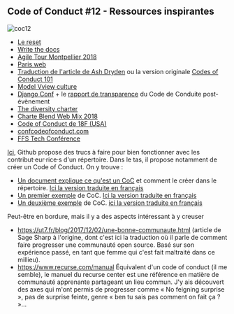 ## Code of Conduct #12 - Ressources inspirantes

![coc12](https://raw.githubusercontent.com/Julia-barbelane/reflexions/master/photos/code-of-conduct/coc-12.png)

- [Le reset](https://lereset.org/charte.html)  
- [Write the docs](http://www.writethedocs.org/code-of-conduct/)  
- [Agile Tour Montpellier 2018](http://agiletour-montpellier.fr/code-de-conduite/)   
- [Paris web](https://www.paris-web.fr/code-de-conduite.php/)  
- [Traduction de l'article de Ash Dryden](https://medium.com/@julia.barbelane/les-codes-de-conduite-dans-nos-events-f100bfed374b) ou la version originale [Codes of Conduct 101](https://www.ashedryden.com/blog/codes-of-conduct-101-faq#coc101whatis)  
- [Model Vview culture](https://modelviewculture.com/pieces/a-code-of-conduct-is-not-enough)  
- [Django Conf](http://rencontres.django-fr.org/2018/code-conduite.html) + le [rapport de transparence](http://rencontres.django-fr.org/2018/coc-report.pdf) du Code de Conduite post-évènement  
- [The diversity charter](http://diversitycharter.org/)  
- [Charte Blend Web Mix 2018](https://www.blendwebmix.com/wp-content/uploads/2018/03/charte-speakers-blend-2018.pdf)  
- [Code of Conduct de 18F (USA)](https://github.com/18F/code-of-conduct/blob/master/code-of-conduct.md)  
- [confcodeofconduct.com](http://confcodeofconduct.com/)
- [FFS Tech Conférence](https://docs.google.com/document/d/e/2PACX-1vSiqCZpBdx028N3rQ7QO1LfQGGp31IEPVQjXKSuAdBd2CXPV8YQtd2Mm2Fwc6iQLQQLzVffijI25Pfg/pub)


[Ici](https://github.com/Rookie-Club/katas/community), Github propose des trucs à faire pour bien fonctionner avec les contribut·eur·rice·s d'un répertoire. Dans le tas, il propose notamment de créer un Code of Conduct. On y trouve : 
- [Un document explique ce qu'est un CoC](https://help.github.com/articles/adding-a-code-of-conduct-to-your-project/) et comment le créer dans le répertoire. [Ici la version traduite en français](https://github.com/Julia-barbelane/reflexions/blob/master/chantiers/code-of-conduct/traductions/github-pq-et-cmt.md)  
- [Un premier exemple](https://github.com/Rookie-Club/katas/community/code-of-conduct/new?template=contributor-covenant) de CoC. [Ici la version traduite en français](https://github.com/Julia-barbelane/reflexions/blob/master/chantiers/code-of-conduct/traductions/github-exemple-1.md)  
- [Un deuxième exemple](https://github.com/Rookie-Club/katas/community/code-of-conduct/new?template=citizen-code-of-conduct) de CoC. [ici la version traduite en français](https://github.com/Julia-barbelane/reflexions/blob/master/chantiers/code-of-conduct/traductions/github-exemple-2.md)  

Peut-être en bordure, mais il y a des aspects intéressant à y creuser
- https://ut7.fr/blog/2017/12/02/une-bonne-communaute.html (article de Sage Sharp à l'origine, dont c'est ici la traduction où il parle de comment faire progresser une communauté open source. Basé sur son expérience passé, en tant que femme qui c'est fait maltraité dans ce millieu).
- https://www.recurse.com/manual Équivalent d'un code of conduct (il me semble), le manuel du recurse center est une référence en matière de communauté apprenante partageant un lieu commun. J'y ais découvert des axes qui m'ont permis de progresser comme « No feigning surprise », pas de surprise feinte, genre « ben tu sais pas comment on fait ça ? »...

